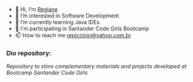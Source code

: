 - 👋 Hi, I’m [Regiane](@repiccinin)
- 👀 I’m interested in Software Development
- 🌱 I’m currently learning Java IDEs
- 💞️ I'm participating in Santander Code Girls Bootcamp
- 📫 How to reach me repiccinin@yahoo.com.br

### Dio repository:
*Repository to store complementary materials and projects developed at Bootcamp Santander Code Girls*

<!---
repiccinin/repiccinin is a ✨ special ✨ repository because its `README.md` (this file) appears on your GitHub profile.
You can click the Preview link to take a look at your changes.
--->
